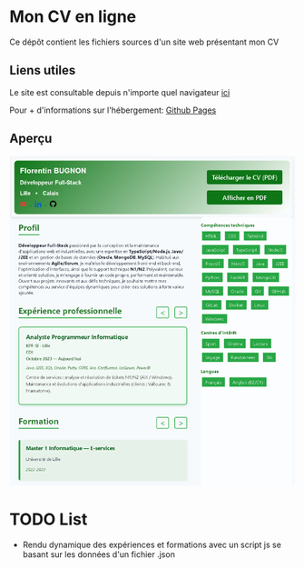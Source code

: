 # Mon CV en ligne

Ce dépôt contient les fichiers sources d'un site web présentant mon CV

## Liens utiles

Le site est consultable depuis n'importe quel navigateur [ici](https://florenpain.github.io/#)

Pour + d'informations sur l'hébergement: [Github Pages](https://docs.github.com/en/pages)

## Aperçu
![alt text](documents/image.png)

# TODO List
- Rendu dynamique des expériences et formations avec un script js se basant sur les données d'un fichier .json